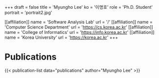 +++
draft = false
title = 'Myungho Lee'
ko = '이명호'
role = 'Ph.D. Student'
portrait = 'portrait2.jpg'

[[affiliation]]
name = 'Software Analysis Lab'
url = '/'
[[affiliation]]
name = 'Computer Science Department'
url = 'https://cs.korea.ac.kr'
[[affiliation]]
name = 'College of Informatics'
url = 'https://info.korea.ac.kr'
[[affiliation]]
name = 'Korea University'
url = 'https://korea.ac.kr'
+++


# Publications

{{< publication-list data="publications" author="Myungho Lee" >}}
